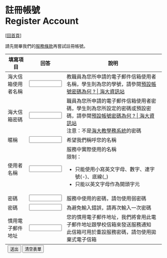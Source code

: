 # 註冊帳號<br />Register Account

[[回首頁](https://sites.ind.ntou.edu.tw)]

請先閱畢我們的[服務條款](/terms.markdown)再嘗試註冊帳號。

<form name="registration" method="post" action="/cgi-bin/register-user.cgi">
	<table>
		<thead>
			<tr>
				<th>填寫項目</th><th>回答</th><th>說明</th>
			</tr>
		</thead>
		<tfoot>
			<tr>
				<td colspan="3">
					<input id="submit" type="submit" value="送出" />
					<input id="reset" type="reset" value="清空表單" />
				</td>
			</tr>
		</tfoot>
		<tbody>
			<tr>
				<td>海大信箱使用者名稱</td><td><input name="ntouwebmail_id" type="text" size="10" maxlength="30" /></td><td>教職員為您所申請的電子郵件信箱使用者名稱，學生則為您的學號，請參閱<a href="http://infosec.ntou.edu.tw/?p=174" target="_blank">預設帳號密碼為何 ? &#x007c; 海大資訊站</a></td>
			</tr>
			<tr>
				<td>海大信箱密碼</td><td><input name="ntouwebmail_password" type="text" size="10" maxlength="30" /></td><td>職員為您所申請的電子郵件信箱使用者密碼，學生則為您所設定的密碼或預設密碼，請參閱<a href="http://infosec.ntou.edu.tw/?p=174" target="_blank">預設帳號密碼為何 ? &#x007c; 海大資訊站</a><br />注意：不是<a href="http://ais.ntou.edu.tw" target="_blank">海大教學務系統</a>的密碼</td>
			</tr>
			<tr>
				<td>暱稱</td><td><input name="nickname" type="text" size="10" maxlength="20" /></td><td>希望我們稱呼您的名稱</td> 
			</tr>
			<tr>
				<td>使用者名稱</td><td><input name="username" type="text" size="10" maxlength="20"  /></td><td>服務中實際使用的名稱<br />
	限制：<br />
	<ul>
		<li>只能使用小寫英文字母、數字、連字號(-)、底線(_)</li>
		<li>只能以英文字母作為開頭字元</li>
	</ul>
				</td>
			</tr>
			<tr>
				<td>密碼</td><td><input name="password" type="password" size="10" max-length="100" /></td><td>服務中使用的密碼，請勿使用弱密碼</td>
			</td>
			<tr>
				<td>密碼</td><td><input name="password-again" type="password" size="10" max-length="100" /></td><td>為避免輸入錯誤，請再次輸入一次密碼</td>
			</td>
			<tr>
				<td>慣用電子郵件地址</td><td><input name="perferred-email-address" type="text" size="10" maxlength="254" /><!-- [standards - What is the longest possible email address? - Stack Overflow](http://stackoverflow.com/questions/7717573/what-is-the-longest-possible-email-address#7717596) --></td><td>您的慣用電子郵件地址，我們將會用此電子郵件地址跟學校信箱來發送服務通知<br />此信箱可用於重設服務密碼，請勿使用拋棄式電子信箱</td>
			</tr>
		</tbody>
	</table>
</form>
